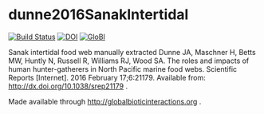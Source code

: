 # dunne2016SanakIntertidal
[![Build Status](https://travis-ci.com/globalbioticinteractions/dunne2016SanakIntertidal.svg)](https://travis-ci.com/globalbioticinteractions/dunne2016SanakIntertidal) [![DOI](https://zenodo.org/badge/54405017.svg)](https://zenodo.org/badge/latestdoi/54405017) [![GloBI](http://api.globalbioticinteractions.org/interaction.svg?accordingTo=http://dx.doi.org/10.1038/srep21179)](http://globalbioticinteractions.org/?accordingTo=http://dx.doi.org/10.1038/srep21179)

Sanak intertidal food web manually extracted Dunne JA, Maschner H, Betts MW, Huntly N, Russell R, Williams RJ, Wood SA. The roles and impacts of human hunter-gatherers in North Pacific marine food webs. Scientific Reports [Internet]. 2016 February 17;6:21179. Available from: http://dx.doi.org/10.1038/srep21179 .

Made available through http://globalbioticinteractions.org .
